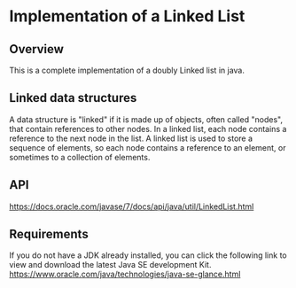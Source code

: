 # Implementation of a Linked List

## Overview
This is a complete implementation of a doubly Linked list in java. 

## Linked data structures
A data structure is "linked" if it is made up of objects, often called "nodes", that contain references to other nodes. In a linked list, each node contains a reference to the next node in the list. A linked list is used to store a sequence of elements, so each node contains a reference to an element, or sometimes to a collection of elements.

## API
https://docs.oracle.com/javase/7/docs/api/java/util/LinkedList.html 

## Requirements
If you do not have a JDK already installed, you can click the following link to view and download the latest Java SE development Kit.
https://www.oracle.com/java/technologies/java-se-glance.html 
